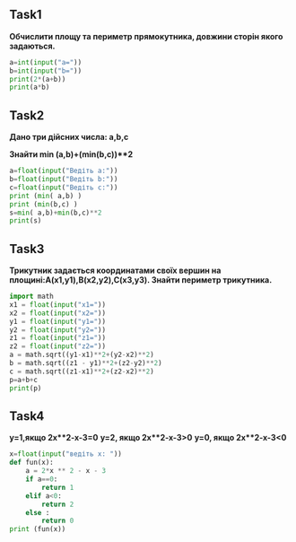 ## Task1
__Обчислити площу та периметр прямокутника, довжини сторін якого задаються.__
```py
a=int(input("a="))
b=int(input("b="))
print(2*(a+b))
print(a*b)
```

## Task2
__Дано три дійсних числа: a,b,c__

__Знайти min (a,b)+(min(b,c))**2__
```py
a=float(input("Ведіть a:"))
b=float(input("Ведіть b:"))
c=float(input("Ведіть c:"))
print (min( a,b) )
print (min(b,c) )
s=min( a,b)+min(b,c)**2
print(s)
```

## Task3
__Трикутник задається координатами своїх вершин на площині:A(x1,y1),B(x2,y2),C(x3,y3). Знайти периметр трикутника.__
```py
import math
x1 = float(input("x1="))
x2 = float(input("x2="))
y1 = float(input("y1="))
y2 = float(input("y2="))
z1 = float(input("z1="))
z2 = float(input("z2="))
a = math.sqrt((y1-x1)**2+(y2-x2)**2)
b = math.sqrt((z1 - y1)**2+(z2-y2)**2)
c = math.sqrt((z1-x1)**2+(z2-x2)**2)
p=a+b+c
print(p)
```

## Task4
__y=1,якщо 2x**2-x-3=0__
__y=2, якщо 2x**2-x-3>0__
__y=0, якщо 2x**2-x-3<0__
```py
x=float(input("ведіть x: "))
def fun(x):
    a = 2*x ** 2 - x - 3
    if a==0:
        return 1
    elif a<0:
        return 2
    else :
        return 0
print (fun(x))
```
